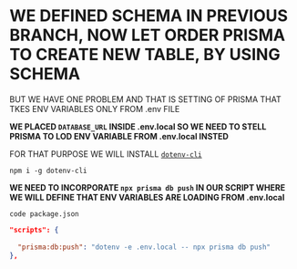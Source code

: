 # WE DEFINED SCHEMA IN PREVIOUS BRANCH, NOW LET ORDER PRISMA TO CREATE NEW TABLE, BY USING SCHEMA

BUT WE HAVE ONE PROBLEM AND THAT IS SETTING OF PRISMA THAT TKES ENV VARIABLES ONLY FROM .env FILE

**WE PLACED `DATABASE_URL` INSIDE .env.local SO WE NEED TO STELL PRISMA TO LOD ENV VARIABLE FROM .env.local INSTED**

FOR THAT PURPOSE WE WILL INSTALL [`dotenv-cli`](https://www.npmjs.com/package/dotenv-cli)

```
npm i -g dotenv-cli
```

**WE NEED TO INCORPORATE `npx prisma db push` IN OUR SCRIPT WHERE WE WILL DEFINE THAT ENV VARIABLES ARE LOADING FROM .env.local**

```
code package.json
```

```json
"scripts": {
    
  "prisma:db:push": "dotenv -e .env.local -- npx prisma db push"
},
```